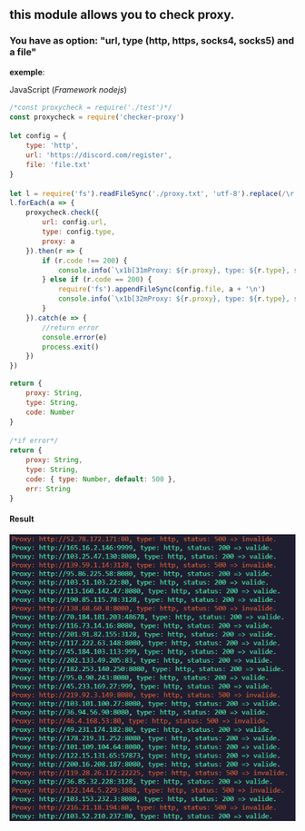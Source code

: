 ## this module allows you to check proxy.

### You have as option: "url, type (http, https, socks4, socks5) and a file"

__exemple__:

JavaScript (_Framework nodejs_)
```js
/*const proxycheck = require('./test')*/
const proxycheck = require('checker-proxy')

let config = {
    type: 'http',
    url: 'https://discord.com/register',
    file: 'file.txt'
}

let l = require('fs').readFileSync('./proxy.txt', 'utf-8').replace(/\r|\"/gi, '').split("\n")
l.forEach(a => {
    proxycheck.check({
        url: config.url,
        type: config.type,
        proxy: a
    }).then(r => {
        if (r.code !== 200) {
            console.info(`\x1b[31mProxy: ${r.proxy}, type: ${r.type}, status: ${r.code} => invalide.\x1b[0m`)
        } else if (r.code == 200) {
            require('fs').appendFileSync(config.file, a + '\n')
            console.info(`\x1b[32mProxy: ${r.proxy}, type: ${r.type}, status: ${r.code} => valide.\x1b[0m`)
        }
    }).catch(e => {
    	//return error
        console.error(e)
        process.exit()
    })
})
```

```js
return {
    proxy: String,
    type: String,
    code: Number
}

/*if error*/
return {
    proxy: String,
    type: String,
    code: { type: Number, default: 500 },
    err: String
}
```
#### Result
![ScreenShot](screen/Capture.PNG)
